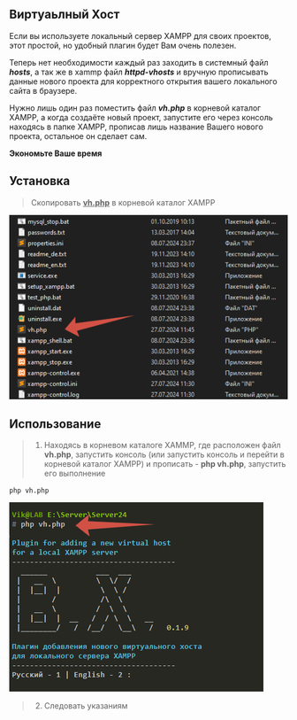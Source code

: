 ## Виртуаьлный Хост

Если вы используете локальный сервер XAMPP для своих проектов, этот простой, но удобный плагин будет Вам очень полезен.

Теперь нет необходимости каждый раз заходить в системный файл **_hosts_**, а так же в xammp файл **_httpd-vhosts_** и вручную прописывать данные нового проекта для корректного открытия вашего локального сайта в браузере.

Нужно лишь один раз поместить файл **_vh.php_** в корневой каталог XAMPP, а когда создаёте новый проект, запустите его через консоль находясь в папке XAMPP, прописав лишь название Вашего нового проекта, остальное он сделает сам.

**Экономьте Ваше время**

## Установка

> Скопировать <u>**vh.php**</u> в корневой каталог XAMPP

![катинка](src/1.png)

## Использование

> 1.  Находясь в корневом каталоге XAMMP, где расположен файл **vh.php**, запустить консоль (или запустить консоль и перейти в корневой каталог XAMPP) и прописать - **php vh.php**, запустить его выполнение

```
php vh.php
```

![катинка](src/2.png)

> 2. Следовать указаниям
